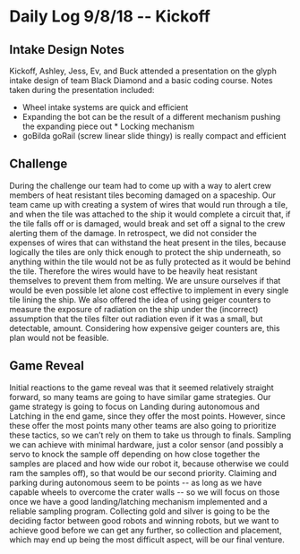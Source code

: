 # Daily Log 9/8/18 -- Kickoff

## Intake Design Notes

Kickoff, Ashley, Jess, Ev, and Buck attended a presentation on the glyph intake design of team Black Diamond and a basic coding course. Notes taken during the presentation included:
* Wheel intake systems are quick and efficient
* Expanding the bot can be the result of a different mechanism pushing the expanding piece out
        * Locking mechanism
* goBilda goRail (screw linear slide thingy) is really compact and efficient

## Challenge

During the challenge our team had to come up with a way to alert crew members of heat resistant tiles becoming damaged on a spaceship. Our team came up with creating a system of wires that would run through a tile, and when the tile was attached to the ship it would complete a circuit that, if the tile falls off or is damaged, would break and set off a signal to the crew alerting them of the damage. In retrospect, we did not consider the expenses of wires that can withstand the heat present in the tiles, because logically the tiles are only thick enough to protect the ship underneath, so anything within the tile would not be as fully protected as it would be behind the tile. Therefore the wires would have to be heavily heat resistant themselves to prevent them from melting. We are unsure ourselves if that would be even possible let alone cost effective to implement in every single tile lining the ship. We also offered the idea of using geiger counters to measure the exposure of radiation on the ship under the (incorrect) assumption that the tiles filter out radiation even if it was a small, but detectable, amount. Considering how expensive geiger counters are, this plan would not be feasible.

## Game Reveal

Initial reactions to the game reveal was that it seemed relatively straight forward, so many teams are going to have similar game strategies. Our game strategy is going to focus on Landing during autonomous and Latching in the end game, since they offer the most points. However, since these offer the most points many other teams are also going to prioritize these tactics, so we can’t rely on them to take us through to finals. Sampling we can achieve with minimal hardware, just a color sensor (and possibly a servo to knock the sample off depending on how close together the samples are placed and how wide our robot it, because otherwise we could ram the samples off), so that would be our second priority. Claiming and parking during autonomous seem to be points -- as long as we have capable wheels to overcome the crater walls -- so we will focus on those once we have a good landing/latching mechanism implemented and a reliable sampling program. Collecting gold and silver is going to be the deciding factor between good robots and winning robots, but we want to achieve good before we can get any further, so collection and placement, which may end up being the most difficult aspect, will be our final venture.


